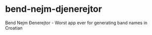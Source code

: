 # bend-nejm-djenerejtor
Bend Nejm Đenerejtor - Worst app ever for generating band names in Croatian
